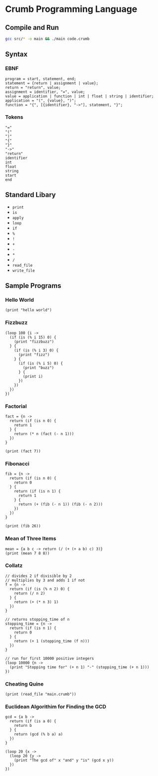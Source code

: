 # Crumb Programming Language
## Compile and Run
```bash
gcc src/* -o main && ./main code.crumb
```

## Syntax
### EBNF
```ebnf
program = start, statement, end;
statement = {return | assignment | value};
return = "return", value;
assignment = identifier, "=", value;
value = application | function | int | float | string | identifier;
application = "(", {value}, ")";
function = "{", [{identifier}, "->"], statement, "}";
```

### Tokens
```
"="
"("
")"
"{"
"}"
"->"
"return"
identifier
int
float
string
start
end
```

## Standard Libary
- `print`
- `is`
- `apply`
- `loop`
- `if`
- `%`
- `!`
- `+`
- `-`
- `*`
- `/`
- `read_file`
- `write_file`

## Sample Programs
### Hello World
```
(print "hello world")
```

### Fizzbuzz
```
(loop 100 {i -> 
  (if (is (% i 15) 0) {
    (print "fizzbuzz")
  } {
    (if (is (% i 3) 0) {
      (print "fizz")
    } {
      (if (is (% i 5) 0) {
        (print "buzz")
      } {
        (print i)
      })
    })
  })
})
```

### Factorial
```
fact = {n ->
  return (if (is n 0) {
    return 1
  } {
    return (* n (fact (- n 1)))
  })
}

(print (fact 7))
```

### Fibonacci
```
fib = {n ->
  return (if (is n 0) {
    return 0
  } {
    return (if (is n 1) {
      return 1
    } {
      return (+ (fib (- n 1)) (fib (- n 2)))
    })
  })
}

(print (fib 26))
```

### Mean of Three Items
```
mean = {a b c -> return (/ (+ (+ a b) c) 3)}
(print (mean 7 8 8))
```

### Collatz
```
// divides 2 if divisible by 2
// multiplies by 3 and adds 1 if not
f = {n ->
  return (if (is (% n 2) 0) {
    return (/ n 2)
  } {
    return (+ (* n 3) 1)
  })
}

// returns stopping_time of n
stopping_time = {n ->
  return (if (is n 1) {
    return 0
  } {
    return (+ 1 (stopping_time (f n)))
  })
}

// run for first 10000 positive integers
(loop 10000 {n ->
  (print "Stopping time for" (+ n 1) "-" (stopping_time (+ n 1)))
})
```

### Cheating Quine
```
(print (read_file "main.crumb"))
```

### Euclidean Algorithim for Finding the GCD
```
gcd = {a b ->
  return (if (is a 0) {
    return b
  } {
    return (gcd (% b a) a)
  })
}

(loop 20 {x ->
  (loop 20 {y ->
    (print "The gcd of" x "and" y "is" (gcd x y))
  })
})
```